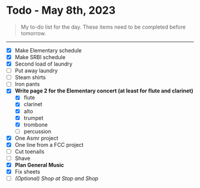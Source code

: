 # Todo - May 8th, 2023
> My to-do list for the day.
> These items need to be completed before tomorrow.
___

 - [x] Make Elementary schedule
 - [x] Make SRBI schedule
 - [x] Second load of laundry
 - [ ] Put away laundry
 - [ ] Steam shirts
 - [ ] Iron pants
 - [x] **Write page 2 for the Elementary concert (at least for flute and clarinet)**
    - [x] flute
    - [x] clarinet
    - [x] alto
    - [x] trumpet
    - [x] trombone
    - [ ] percussion 
 - [x] One Asmr project
 - [x] One line from a FCC project
 - [ ] Cut toenails
 - [ ] Shave
 - [x] **Plan General Music**
 - [x] Fix sheets
 - [ ] *(Optional) Shop at Stop and Shop*